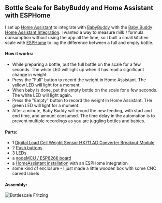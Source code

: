 ## Bottle Scale for BabyBuddy and Home Assistant with ESPHome ##

I set up [Home Assistant](https://www.home-assistant.io/) to integrate with [BabyBuddy](https://github.com/babybuddy/babybuddy) with the [Baby Buddy Home Assistant Integration](https://github.com/jcgoette/baby_buddy_homeassistant). I wanted a way to measure milk / formula consumption without using the app all the time, so I built a small kitchen scale with [ESPHome](https://esphome.io/) to log the difference between a full and empty bottle.

#### How it works: ####
- While preparing a bottle, put the full bottle on the scale for a few seconds. The white LED will light up when it has read a significant change in weight.
- Press the "Full" button to record the weight in Home Assistant. The yellow LED will light for a moment.
- When baby is done, put the empty bottle on the scale for a few seconds. The white LED will light again.
- Press the "Empty" button to record the weight in Home Assistant. THe green LED will light for a moment.
- After a minute, Baby Buddy will record the new feeding, with start and end time, and amount consumed. The time delay in the automation is to prevent multiple recordings as you are juggling bottles and babies.

#### Parts: ####
- 1 [Digital Load Cell Weight Sensor HX711 AD Converter Breakout Module](https://amzn.to/3mdvzYm)
- 2 [Push buttons](https://amzn.to/3GfdGAu)
- 3 [LEDs](https://amzn.to/3785W3Y)
- a [nodeMCU / ESP8266 board](https://amzn.to/2JWhQF0)
- a [HomeAssistant installation](https://www.home-assistant.io/) with an ESPHome integration
- some kind of enclosure - I just made a little wooden box with some CNC carved labels
 
#### Assembly: ####

![Bottlescale Fritzing](https://github.com/sfgabe/OITProjects/blob/master/BabyBuddy_ESP_HASS/bottlescale-esphome.png)
